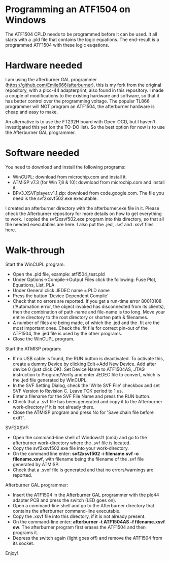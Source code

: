 # Programming an ATF1504 on Windows
The ATF1504 CPLD needs to be programmed before it can be used. It all starts with a .pld file that contains the logic equations. The end-result is a programmed ATF1504 with these logic euqations.


# Hardware needed
I am using the afterburner GAL programmer (https://github.com/Emile666/afterburner), this is my fork from the original repository, with a plcc-44 adapterprint, also found in this repository. I made a couple of modifications to the existing hardware and software, so that it has better control over the programming voltage. The popular TL866 programmer will NOT program an ATF1504, the afterburner hardware is cheap and easy to make.

An alternative is to use the FT232H board with Open-OCD, but I haven't investigated this yet (on the TO-DO list). So the best option for now is to use the Afterburner GAL programmer.

# Software needed

You need to download and install the following programs:
- WinCUPL: download from microchip.com and install it.
- ATMISP v7.3 (for Win 7,8 & 10): download from microchip.com and install it.
- BPv3.XSVFplayer.v1.1.zip: download from code.google.com. The file you need is the svf2xsvf502.exe executable.

I created an afterburner directory with the afterburner.exe file in it. Please check the Afterburner repository for more details on how to get everything to work. I copied the svf2xsvf502.exe program into this directory, so that all the needed executables are here. I also put the .jed, .svf and .xsvf files here.

# Walk-through

Start the WinCUPL program:
- Open the .pld file, example: atf1504_test.pld
- Under Options->Compile->Output Files click the following: Fuse Plot, Equations, List, PLA
- Under General click JEDEC name = PLD name
- Press the button 'Device Dependent Compile'
- Check that no errors are reported. If you get a run-time error 80010108 ('Automation error, the object invoked has disconnected from its clients), then the combination of path-name and file-name is too long. Move your entire directory to the root directory or shorten path & filenames.
- A number of files are being made, of which the .jed and the .fit are the most important ones. Check the .fit file for correct pin-out of the ATF1504, the .jed file is used by the other programs.
- Close the WinCUPL program.

Start the ATMISP program:
 - If no USB cable is found, the RUN button is deactivated. To activate this, create a dummy Device by clicking Edit->Add New Device. Add after device 0 (just click OK). Set Device Name to ATF1504AS, JTAG instruction to Program/Verify and enter JEDEC file to convert, which is the .jed file generated by WinCUPL.
 - In the SVF Setting Dialog, check the 'Write SVF File' checkbox and set SVF Version to Revision C. Leave TCK period to 1 us. 
 - Enter a filename for the SVF File Name and press the RUN button.
 - Check that a .svf file has been generated and copy it to the Afterburner work-directory if it is not already there.
 - Close the ATMISP program and press No for 'Save chain file before exit?'.

SVF2XSVF:
 - Open the command-line shell of Windows11 (cmd) and go to the afterburner work-directory where the .svf file is located.
 - Copy the svf2xsvf502.exe file into your work-directory.
 - On the command line enter: **svf2xsvf502 -i filename.svf -o filename.xsvf**, with filename being the filename of the .svf file generated by ATMISP.
 - Check that a .svxf file is generated and that no errors/warnings are reported.

Afterburner GAL programmer:
 - Insert the ATF1504 in the Afterburner GAL programmer with the plc44 adapter PCB and press the switch (LED goes on).
 - Open a command-line shell and go to the Afterburner directory that contains the afterburner command-line executable.
 - Copy the <filename>.xsvf file into this directory, if it is not already present.
 - On the command-line enter: **afterburner -t ATF1504AS -f filename.xsvf ew**. The afterburner program first erases the ATF1504 and then programs it.
 - Depress the switch again (light goes off) and remove the ATF1504 from its socket.
 
 Enjoy!


